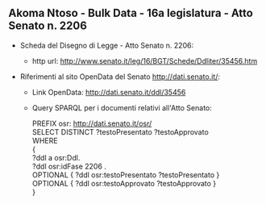 ## Akoma Ntoso - Bulk Data - 16a legislatura - Atto Senato n. 2206 ##

* Scheda del Disegno di Legge - Atto Senato n. 2206:
	* http url: http://www.senato.it/leg/16/BGT/Schede/Ddliter/35456.htm

* Riferimenti al sito OpenData del Senato http://dati.senato.it/:
	* Link OpenData: http://dati.senato.it/ddl/35456
	* Query SPARQL per i documenti relativi all'Atto Senato:

        PREFIX osr: <http://dati.senato.it/osr/>  
		SELECT DISTINCT ?testoPresentato ?testoApprovato  
		WHERE  
		{  
		    ?ddl a osr:Ddl.  
		    ?ddl osr:idFase 2206 .  
		    OPTIONAL { ?ddl osr:testoPresentato ?testoPresentato }  
		    OPTIONAL { ?ddl osr:testoApprovato ?testoApprovato }  
		}
		